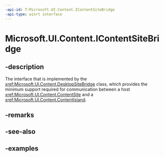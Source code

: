 ```yaml
---
-api-id: T:Microsoft.UI.Content.IContentSiteBridge
-api-type: winrt interface
---
```


# Microsoft.UI.Content.IContentSiteBridge

<!--
public interface IContentSiteBridge : System.IDisposable
-->

## -description

The interface that is implemented by the <xref:Microsoft.UI.Content.DesktopSiteBridge> class, which provides the minimum support required for communication between a host <xref:Microsoft.UI.Content.ContentSite> and a <xref:Microsoft.UI.Content.ContentIsland>.

## -remarks

## -see-also

## -examples
